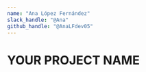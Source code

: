```yaml
---
name: "Ana López Fernández"
slack_handle: "@Ana"
github_handle: "@AnaLFdev05"
---
```


# YOUR PROJECT NAME

<!-- Describe your board in 2-3 sentences. What are you making? What will it do? -->

<!-- How much is it going to cost? -->

<!-- Tell us a little bit about your design process. What were some challenges? What helped? ***Totally optional*** -->
